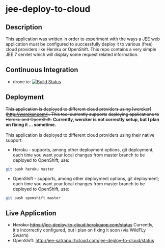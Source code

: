 jee-deploy-to-cloud
=

Description
--
This application was written in order to experiment with the ways a JEE web application must be configured to successfully deploy it to various (free) cloud providers like Heroku or OpenShift.
This repo contains a very simple JEE 7 servlet which will display some request related information.

Continuous Integration
--
* drone.io: [![Build Status](https://drone.io/github.com/satrapu/jee-deploy-to-cloud/status.png)](https://drone.io/github.com/satrapu/jee-deploy-to-cloud/latest)

Deployment
--
~~This application is deployed to different cloud providers using [wercker] (http://wercker.com/). This tool currently supports~~ ~~deploying applications to Heroku and OpenShift.~~ <b>Currently, wercker is not correctly setup, but I plan on fixing it ... sometime.</b>
<br/>
<br/>
This application is deployed to different cloud providers using their native support.
<br/>
* Heroku - supports, among other deployment options, git deployment; each time you want your local changes from master branch to be deployed to OpenShift, use:
```bash
git push heroku master
```
* OpenShift - supports, among other deployment options, git deployment; each time you want your local changes from master branch to be deployed to OpenShift, use:
```bash
git push openshift master
```

Live Application
--
* ~~Heroku: https://jee-deploy-to-cloud.herokuapp.com/status~~ Currently, it's incorrectly configured, but I plan on fixing it soon (via WildFLy Swarm)
* OpenShift: http://jee-satrapu.rhcloud.com/jee-deploy-to-cloud/status

